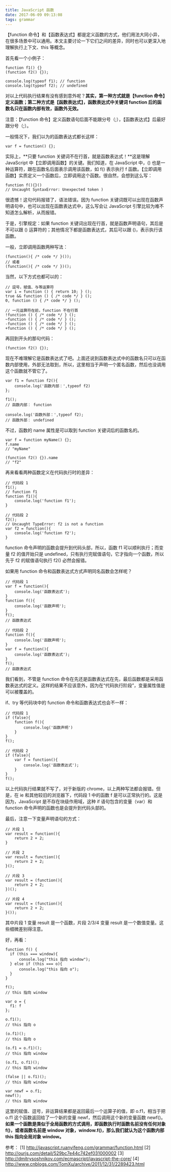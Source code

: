 ```yaml
---
title: JavaScript 函数
date: 2017-06-09 09:13:08
tags: grammar
---
```


【function 命令】和【函数表达式】都是定义函数的方式，他们用法大同小异，在很多场景中可以通用。本文主要讨论一下它们之间的差异，同时也可以更深入地理解执行上下文、this 等概念。

<!-- more -->

首先看一个小例子：

```
function f1() {}
(function f2() {});

console.log(typeof f1); // function
console.log(typeof f2); // undefined
```

对以上代码执行结果有没有感到意外呢？**其实，第一种方式就是【function 命令】定义函数；第二种方式是【函数表达式】，函数表达式中关键词 function 后的函数名只在函数内部有效，函数外无效。**

注意：【function 命令】定义函数语句后面不能跟分号（;），【函数表达式】后最好跟分号（;）。

一般情况下，我们以为的函数表达式都长这样：

```
var f = function() {};
```

实际上，**只要 function 关键词不在行首，就是函数表达式！**这是理解 JavaScript 中【立即调用函数】的关键。我们知道，在 JavaScript 中，() 也是一种运算符，跟在函数名后面表示调用该函数，如 f() 表示执行 f 函数。【立即调用函数】实质定义一个函数后，立即调用这个函数。很自然，会想到这么写：

```
function f(){}()
// Uncaught SyntaxError: Unexpected token )
```

很遗憾！这句代码报错了，语法错误。因为 function 关键词既可以出现在函数声明语句中，也可以出现在函数表达式中，这么写会让 JavaScript 引擎比较为难不知道怎么解析，从而报错。

于是，引擎规定：如果 function 关键词出现在行首，就是函数声明语句，其后是不可以跟 () 运算符的；其他情况下都是函数表达式，其后可以跟 ()，表示执行该函数。

一般，立即调用函数两种写法：

```
(function(){ /* code */ }());
// 或者
(function(){ /* code */ })();
```

当然，以下方式也都可以的：

```
// 逗号，赋值、与等运算符
var i = function () { return 10; } ();
true && function () { /* code */ } ();
0, function () { /* code */ } ();

// 一元运算符在前，function 不在行首
!function () { /* code */ } ();
~function () { /* code */ } ();
-function () { /* code */ } ();
+function () { /* code */ } ();
```

再回到开头的那句代码：

```
(function f2() {});
```

现在不难理解它是函数表达式了吧。上面还说到函数表达式中的函数名只可以在函数内部使用，外部无法取到，所以，这里相当于声明一个匿名函数，然后也没调用这个函数就不管它了。

```
var f1 = function f2(){
    console.log('函数内部：',typeof f2)
};

f1();
// 函数内部： function

console.log('函数外部：',typeof f2);
// 函数外部： undefined
```

不过，函数的 name 属性是可以取到 function 关键词后的函数名的。

```
var f = function myName() {};
f.name 
// "myName"

(function f2() {}).name
// "f2"
```

再来看看两种函数定义在代码执行时的差异：

```
// 代码段 1
f1();
// function f1
function f1(){
    console.log('function f1');
}

// 代码段 2
f2();
// Uncaught TypeError: f2 is not a function
var f2 = function(){
    console.log('function f2');
}
```

function 命令声明的函数会提升到代码头部，所以，函数 f1 可以顺利执行；而变量 f2 的值开始只是 undefined，只有执行完赋值语句，它才指向一个函数，所以先于 f2 的赋值语句执行 f2() 必然会报错。

如果用 function 命令和函数表达式方式声明同名函数会怎样呢？

```
// 代码段 1
var f = function(){
    console.log('函数表达式');
}
function f(){
    console.log('函数声明');
}
f();
// 函数表达式

// 代码段 2
function f(){
    console.log('函数声明');
}
var f = function(){
    console.log('函数表达式');
}
f();
// 函数表达式
```

我们看到，不管是 function 命令在先还是函数表达式在先，最后函数都是采用函数表达式的定义。这样的结果不应该意外，因为在“代码执行阶段”，变量属性值是可以被覆盖的。

if、try 等代码块中的 function 命令和函数表达式也会不一样：

```
// 代码段 1
if (false){
    function f(){
        console.log('函数声明')
    }
}
f(); 

// 代码段 2
if (false){
    var f = function(){
        console.log('函数表达式');
    }
}
f();
```

以上代码执行结果就不写了，对于新版的 chrome，以上两种写法都会报错。但是，在 ie 和其他较旧的浏览器下，代码段 1 中的函数 f 是可以正常执行的。这是因为，JavaScript 是不存在块级作用域，这种 if 语句包含的变量（var）和 function 命令声明的函数也是会提升到代码头部的。

最后，注意一下变量声明语句的方式：

```
// 片段 1
var result = function(){
    return 2 + 2;
}

// 片段 2
var result = function(){
    return 2 + 2;
}();

// 片段 3
var result = (function(){
    return 2 + 2;
})();

// 片段 4
var result = (function(){
    return 2 + 2;
}());
```

其中片段 1 变量 result 是一个函数，片段 2/3/4 变量 result 是一个数值变量。这些细微差别得注意。

好，再看：

```
function f() {
  if (this === window){
      console.log("this 指向 window");
  } else if (this === o){
      console.log("this 指向 o");
  }
}

f(); 
// this 指向 window

var o = {
  f1: f
};

o.f1(); 
// this 指向 o

(o.f1)(); 
// this 指向 o

(o.f1 = o.f1)(); 
// this 指向 window

(o.f1, o.f1)(); 
// this 指向 window

(false || o.f1)(); 
// this 指向 window

var newf = o.f1;
newf(); 
// this 指向 window
```

这里的赋值、逗号，非运算结果都是返回最后一个运算子的值，即 o.f1，相当于把 o.f1 这个函数返回给了一个新的变量 newf，然后调用这个新的变量函数 newf()。**如果一个函数是类似于全局函数的方式调用，即函数执行时函数名前没有任何对象 f()，或者函数名前是 window 对象，window.f()，那么我们就认为这个函数内部 this 指向全局对象 window。**

参考：
[1] http://javascript.ruanyifeng.com/grammar/function.html
[2] http://ourjs.com/detail/529bc7e44c742ef031000002
[3] http://dmitrysoshnikov.com/ecmascript/javascript-the-core/
[4] http://www.cnblogs.com/TomXu/archive/2011/12/31/2289423.html
